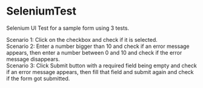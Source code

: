 # SeleniumTest
Selenium UI Test for a sample form using 3 tests.

Scenario 1: Click on the checkbox and check if it is selected.  
Scenario 2: Enter a number bigger than 10 and check if an error message appears, then enter a number between 0 and 10 and check if the error message disappears.  
Scenario 3: Click Submit button with a required field being empty and check if an error message appears, then fill that field and submit again and check if the form got submitted.

